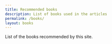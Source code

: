 ```yaml
---
title: Recommended books
description: List of books used in the articles
permalink: /books/
layout: books
---
```


List of the books recommended by this site.

